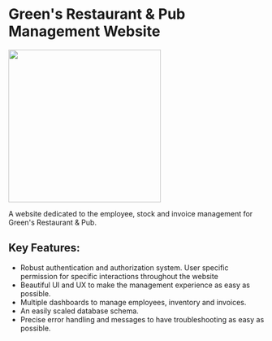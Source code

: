 # Green's Restaurant & Pub Management Website
<img src="https://i.imgur.com/HLTQ78m.png"  width="300" height="300">

A website dedicated to the employee, stock and invoice management for Green's Restaurant & Pub.

## Key Features:
- Robust authentication and authorization system. User specific permission for specific interactions throughout the website
- Beautiful UI and UX to make the management experience as easy as possible.
- Multiple dashboards to manage employees, inventory and invoices.
- An easily scaled database schema.
- Precise error handling and messages to have troubleshooting as easy as possible.
